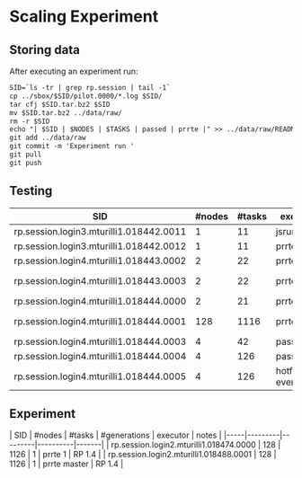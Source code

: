 # Scaling Experiment

## Storing data

After executing an experiment run:

```txt
SID=`ls -tr | grep rp.session | tail -1`
cp ../sbox/$SID/pilot.0000/*.log $SID/
tar cfj $SID.tar.bz2 $SID
mv $SID.tar.bz2 ../data/raw/
rm -r $SID
echo "| $SID | $NODES | $TASKS | passed | prrte |" >> ../data/raw/README.md
git add ../data/raw
git commit -m 'Experiment run '
git pull
git push
```

## Testing

| SID | \#nodes | \#tasks | executor | notes |
|-----|---------|---------|----------|-------|
| rp.session.login3.mturilli1.018442.0011 | 1 | 11 | jsrun | passed |
| rp.session.login3.mturilli1.018442.0012 | 1 | 11 | prrte | missing logs |
| rp.session.login4.mturilli1.018443.0002 | 2 | 22 | prrte | missing logs |
| rp.session.login4.mturilli1.018443.0003 | 2 | 22 | prrte | wrong concurrency |
| rp.session.login4.mturilli1.018444.0000 | 2 | 21 | prrte | passed |
| rp.session.login4.mturilli1.018444.0001 | 128 | 1116 | prrte | wrong concurrency |
| rp.session.login4.mturilli1.018444.0003 | 4 | 42 | passed | prrte |
| rp.session.login4.mturilli1.018444.0004 | 4 | 126 | passed | prrte |
| rp.session.login4.mturilli1.018444.0005 | 4 | 126 | hotfix/prrte events | prrte |


## Experiment

| SID | \#nodes | \#tasks | \#generations | executor | notes |
|-----|---------|---------|----------|-------|
| rp.session.login2.mturilli1.018474.0000 | 128 | 1126 | 1 | prrte 1 | RP 1.4 |
| rp.session.login2.mturilli1.018488.0001 | 128 | 1126 | 1 | prrte master | RP 1.4 |
